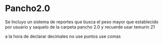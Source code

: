 # Pancho2.0
Se Incluyo un sistema de reportes que busca el peso mayor que establecido por usuario y saquelo de la carpeta pancho 2.0 y recuerde usar temurin 21

a la hora de declarar decimales no use puntos use comas

